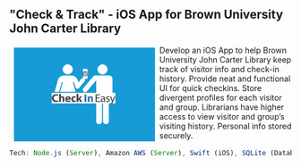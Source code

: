 ##  "Check & Track" - iOS App for Brown University John Carter Library

<a href=""><img src="img/logo.png" align="left" hspace="8" vspace="4" width="50%"></a>

Develop an iOS App to help Brown University John Carter Library keep track of visitor info and check-in history. Provide neat and functional UI for quick checkins. Store divergent profiles for each visitor and group. Librarians have higher access to view visitor and group’s visiting history. Personal info stored securely.


```js
Tech: Node.js (Server), Amazon AWS (Server), Swift (iOS), SQLite (Database)
